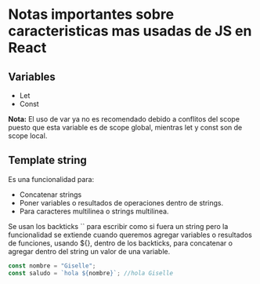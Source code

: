 # Notas importantes sobre caracteristicas mas usadas de JS en React

## Variables

* Let
* Const

**Nota:** El uso de var ya no es recomendado debido a conflitos del scope puesto que esta variable es de scope global, mientras let y const son de scope local.

## Template string

Es una funcionalidad para: 
* Concatenar strings
* Poner variables o resultados de operaciones dentro de strings.
* Para caracteres multilinea o strings multilinea.

Se usan los backticks `` para escribir como si fuera un string pero la funcionalidad se extiende cuando queremos agregar variables o resultados de funciones, usando ${}, dentro de los backticks, para concatenar o agregar dentro del string un valor de una variable.

```js
const nombre = "Giselle";
const saludo = `hola ${nombre}`; //hola Giselle
```
